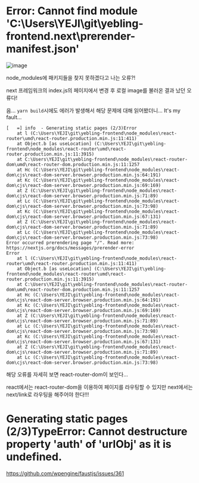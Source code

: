 # Error: Cannot find module 'C:\Users\YEJI\git\yebling-frontend\.next\prerender-manifest.json'

![image](https://user-images.githubusercontent.com/59958929/164447942-d503360d-96af-42a8-91ec-1c0b3fe17cbc.png)

node_modules에 패키지들을 찾지 못하겠다고 나는 오류?!

next 프레임워크의 index.js의 페이지에서 변경 후 로컬 image를 불러온 결과 났던 오류다!

음... `yarn build`시에도 에러가 발생해서 해당 문제에 대해 읽어봤더니... It's my fault...
```
[   =] info  - Generating static pages (2/3)Error
    at l (C:\Users\YEJI\git\yebling-frontend\node_modules\react-router\umd\react-router.production.min.js:11:411)
    at Object.b [as useLocation] (C:\Users\YEJI\git\yebling-frontend\node_modules\react-router\umd\react-router.production.min.js:11:3915)
    at C:\Users\YEJI\git\yebling-frontend\node_modules\react-router-dom\umd\react-router-dom.production.min.js:11:1257
    at Hc (C:\Users\YEJI\git\yebling-frontend\node_modules\react-dom\cjs\react-dom-server.browser.production.min.js:64:191)
    at Kc (C:\Users\YEJI\git\yebling-frontend\node_modules\react-dom\cjs\react-dom-server.browser.production.min.js:69:169)
    at Z (C:\Users\YEJI\git\yebling-frontend\node_modules\react-dom\cjs\react-dom-server.browser.production.min.js:71:89)
    at Lc (C:\Users\YEJI\git\yebling-frontend\node_modules\react-dom\cjs\react-dom-server.browser.production.min.js:73:98)
    at Kc (C:\Users\YEJI\git\yebling-frontend\node_modules\react-dom\cjs\react-dom-server.browser.production.min.js:67:131)
    at Z (C:\Users\YEJI\git\yebling-frontend\node_modules\react-dom\cjs\react-dom-server.browser.production.min.js:71:89)
    at Lc (C:\Users\YEJI\git\yebling-frontend\node_modules\react-dom\cjs\react-dom-server.browser.production.min.js:73:98)
Error occurred prerendering page "/". Read more: https://nextjs.org/docs/messages/prerender-error
Error
    at l (C:\Users\YEJI\git\yebling-frontend\node_modules\react-router\umd\react-router.production.min.js:11:411)
    at Object.b [as useLocation] (C:\Users\YEJI\git\yebling-frontend\node_modules\react-router\umd\react-router.production.min.js:11:3915)
    at C:\Users\YEJI\git\yebling-frontend\node_modules\react-router-dom\umd\react-router-dom.production.min.js:11:1257
    at Hc (C:\Users\YEJI\git\yebling-frontend\node_modules\react-dom\cjs\react-dom-server.browser.production.min.js:64:191)
    at Kc (C:\Users\YEJI\git\yebling-frontend\node_modules\react-dom\cjs\react-dom-server.browser.production.min.js:69:169)
    at Z (C:\Users\YEJI\git\yebling-frontend\node_modules\react-dom\cjs\react-dom-server.browser.production.min.js:71:89)
    at Lc (C:\Users\YEJI\git\yebling-frontend\node_modules\react-dom\cjs\react-dom-server.browser.production.min.js:73:98)
    at Kc (C:\Users\YEJI\git\yebling-frontend\node_modules\react-dom\cjs\react-dom-server.browser.production.min.js:67:131)
    at Z (C:\Users\YEJI\git\yebling-frontend\node_modules\react-dom\cjs\react-dom-server.browser.production.min.js:71:89)
    at Lc (C:\Users\YEJI\git\yebling-frontend\node_modules\react-dom\cjs\react-dom-server.browser.production.min.js:73:98)
```
해당 오류를 자세히 보면 react-router-dom이 보인다...

react에서는 react-router-dom을 이용하여 페이지를 라우팅할 수 있지만
next에서는 next/link로 라우팅을 해주어야 한다!!!

# Generating static pages (2/3)TypeError: Cannot destructure property 'auth' of 'urlObj' as it is undefined.


https://github.com/wpengine/faustjs/issues/361
